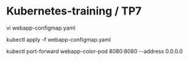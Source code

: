 # Kubernetes-training / TP7

vi webapp-configmap.yaml

kubectl apply -f webapp-configmap.yaml 

kubectl port-forward webapp-color-pod 8080:8080 --address 0.0.0.0
